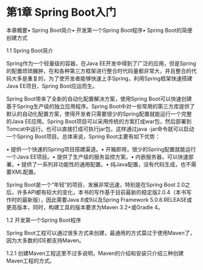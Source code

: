 # 第1章 Spring Boot入门

本章概要• Spring Boot简介• 开发第一个Spring Boot程序• Spring Boot的简便创建方式

1.1 Spring Boot简介

Spring作为一个轻量级的容器，在Java EE开发中得到了广泛的应用，但是Spring的配置烦琐臃肿，在和各种第三方框架进行整合时代码量都非常大，并且整合的代码大多是重复的，为了使开发者能够快速上手Spring，利用Spring框架快速搭建Java EE项目，Spring Boot应运而生。

Spring Boot带来了全新的自动化配置解决方案，使用Spring Boot可以快速创建基于Spring生产级的独立应用程序。Spring Boot中对一些常用的第三方库提供了默认的自动化配置方案，使得开发者只需要很少的Spring配置就能运行一个完整的Java EE应用。Spring Boot项目可以采用传统的方案打成war包，然后部署到Tomcat中运行。也可以直接打成可执行jar包，这样通过java -jar命令就可以启动一个Spring Boot项目。总体来说，Spring Boot主要有如下优势：

• 提供一个快速的Spring项目搭建渠道。• 开箱即用，很少的Spring配置就能运行一个Java EE项目。• 提供了生产级的服务监控方案。• 内嵌服务器，可以快速部署。• 提供了一系列非功能性的通用配置。• 纯Java配置，没有代码生成，也不需要XML配置。

Spring Boot是一个“年轻”的项目，发展非常迅速，特别是在Spring Boot 2.0之后，许多API都有较大的变化，本书的写作基于目前最新的稳定版2.0.4（本书写作时的最新版），因此需要Java 8或9以及Spring Framework 5.0.8.RELEASE或更高版本，同时，构建工具的版本要求为Maven 3.2+或Gradle 4。

1.2 开发第一个Spring Boot程序

Spring Boot工程可以通过很多方式来创建，最通用的方式莫过于使用Maven了，因为大多数的IDE都支持Maven。

1.2.1 创建Maven工程这里不过多说明，Maven的介绍和安装只介绍三种创建Maven工程的方式。